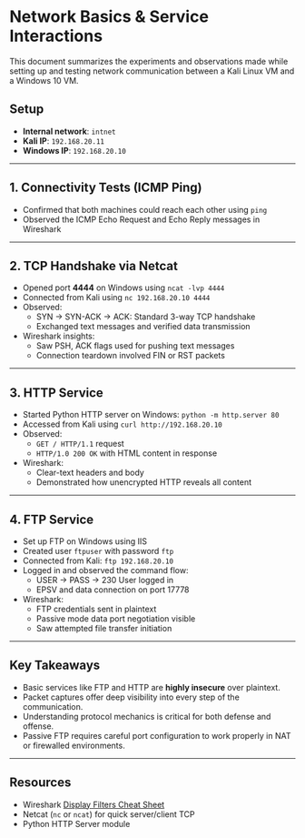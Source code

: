 # Network Basics & Service Interactions

This document summarizes the experiments and observations made while setting up and testing network communication between a Kali Linux VM and a Windows 10 VM.

## Setup

- **Internal network**: `intnet`
- **Kali IP**: `192.168.20.11`
- **Windows IP**: `192.168.20.10`

---

## 1. Connectivity Tests (ICMP Ping)

- Confirmed that both machines could reach each other using `ping`
- Observed the ICMP Echo Request and Echo Reply messages in Wireshark

---

## 2. TCP Handshake via Netcat

- Opened port **4444** on Windows using `ncat -lvp 4444`
- Connected from Kali using `nc 192.168.20.10 4444`
- Observed:
  - SYN → SYN-ACK → ACK: Standard 3-way TCP handshake
  - Exchanged text messages and verified data transmission
- Wireshark insights:
  - Saw PSH, ACK flags used for pushing text messages
  - Connection teardown involved FIN or RST packets

---

## 3. HTTP Service

- Started Python HTTP server on Windows: `python -m http.server 80`
- Accessed from Kali using `curl http://192.168.20.10`
- Observed:
  - `GET / HTTP/1.1` request
  - `HTTP/1.0 200 OK` with HTML content in response
- Wireshark:
  - Clear-text headers and body
  - Demonstrated how unencrypted HTTP reveals all content

---

## 4. FTP Service

- Set up FTP on Windows using IIS
- Created user `ftpuser` with password `ftp`
- Connected from Kali: `ftp 192.168.20.10`
- Logged in and observed the command flow:
  - USER → PASS → 230 User logged in
  - EPSV and data connection on port 17778
- Wireshark:
  - FTP credentials sent in plaintext
  - Passive mode data port negotiation visible
  - Saw attempted file transfer initiation

---

## Key Takeaways

- Basic services like FTP and HTTP are **highly insecure** over plaintext.
- Packet captures offer deep visibility into every step of the communication.
- Understanding protocol mechanics is critical for both defense and offense.
- Passive FTP requires careful port configuration to work properly in NAT or firewalled environments.

---

## Resources

- Wireshark [Display Filters Cheat Sheet](https://www.wireshark.org/docs/dfref/)
- Netcat (`nc` or `ncat`) for quick server/client TCP
- Python HTTP Server module

